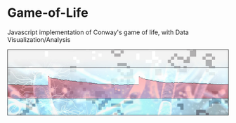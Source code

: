 # Game-of-Life
Javascript implementation of Conway's game of life, with Data Visualization/Analysis

![the game of life](splash.jpg)
